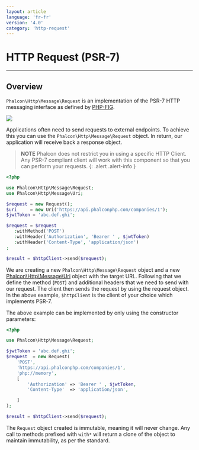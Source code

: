 ```yaml
---
layout: article
language: 'fr-fr'
version: '4.0'
category: 'http-request'
---
```

# HTTP Request (PSR-7)

* * *

## Overview

`Phalcon\Http\Message\Request` is an implementation of the PSR-7 HTTP messaging interface as defined by [PHP-FIG](https://www.php-fig.org/psr/psr-7/).

![](/assets/images/implements-PSR--7-orange.svg)

Applications often need to send requests to external endpoints. To achieve this you can use the `Phalcon\Http\Message\Request` object. In return, our application will receive back a response object.

> **NOTE** Phalcon does not restrict you in using a specific HTTP Client. Any PSR-7 compliant client will work with this component so that you can perform your requests.
{: .alert .alert-info }


```php
<?php

use Phalcon\Http\Message\Request;
use Phalcon\Http\Message\Uri;

$request = new Request();
$uri     = new Uri('https://api.phalconphp.com/companies/1');
$jwtToken = 'abc.def.ghi';

$request = $request
   :withMethod('POST')
   :withHeader('Authorization', 'Bearer ' , $jwtToken)
   :withHeader('Content-Type', 'application/json')
;

$result = $httpClient->send($request);
```

We are creating a new `Phalcon\Http\Message\Request` object and a new [Phalcon\Http\Message\Uri](http-uri) object with the target URL. Following that we define the method (`POST`) and additional headers that we need to send with our request. The client then sends the request by using the request object. In the above example, `$httpClient` is the client of your choice which implements PSR-7.

The above example can be implemented by only using the constructor parameters:

```php
<?php

use Phalcon\Http\Message\Request;

$jwtToken = 'abc.def.ghi';
$request  = new Request(
    'POST',
    'https://api.phalconphp.com/companies/1',
    'php://memory',
    [
        'Authorization' => 'Bearer ' , $jwtToken,
        'Content-Type'  => 'application/json',

    ]
);

$result = $httpClient->send($request);
```

The `Request` object created is immutable, meaning it will never change. Any call to methods prefixed with `with*` will return a clone of the object to maintain immutability, as per the standard.